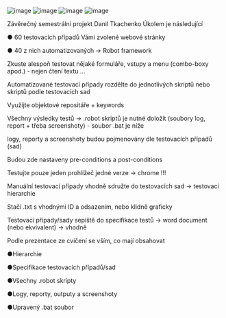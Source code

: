 ![image](https://user-images.githubusercontent.com/75219332/174996510-97b9199c-1b4b-45e8-8645-6b033f266340.png)
![image](https://user-images.githubusercontent.com/75219332/174998265-d34c09d1-03ba-4b5e-b56f-696a14ca6511.png)
![image](https://user-images.githubusercontent.com/75219332/174998400-9800b2df-7f13-40ac-a3fa-9979edb3c68d.png)
![image](https://user-images.githubusercontent.com/75219332/219094796-c5cea34a-e7f8-4843-8bb4-6b417e428311.png)



Závěrečný semestrální projekt Danil Tkachenko
Úkolem je následující

● 60 testovacích případů Vámi zvolené webové stránky 

● 40 z nich automatizovaných -> Robot framework

Zkuste alespoň testovat nějaké formuláře, vstupy a menu (combo-boxy apod.) - nejen čtení textu ...

Automatizované testovací případy rozdělte do jednotlivých skriptů nebo skriptů podle testovacích sad

Využijte objektové repositáře + keywords

Všechny výsledky testů -> .robot skriptů je nutné doložit (soubory log, report + třeba screenshoty) - soubor .bat je níže

logy, reporty a screenshoty budou pojmenovány dle testovacích případů (sad)

Budou zde nastaveny pre-conditions a post-conditions

Testujte pouze jeden prohlížeč jedné verze -> chrome !!!

Manuální testovací případy vhodně sdružte do testovacích sad -> testovací hierarchie

Stačí .txt s vhodnými ID a odsazením, nebo klidně graficky

Testovací případy/sady sepiště do specifikace testů -> word document (nebo ekvivalent) -> vhodně

Podle prezentace ze cvičení se vším, co mají obsahovat

●Hierarchie

●Specifikace testovacích případů/sad

●Všechny .robot skripty

●Logy, reporty, outputy a screenshoty

●Upravený .bat soubor
